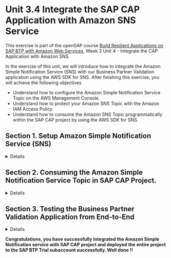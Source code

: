 # Unit 3.4 Integrate the SAP CAP Application with Amazon SNS Service

This exercise is part of the openSAP course [Build Resilient Applications on SAP BTP with Amazon Web Services](https://open.sap.com/courses/aws1), Week 3 Unit 4 - Integrate the CAP Application with Amazon SNS.

In the exercise of this unit, we will introduce how to integrate the Amazon Simple Notification Service (SNS) with our Business Partner Validation application using the AWS SDK for SNS. After finishing this exercise, you will achieve the following objectives
 - Understand how to configure the Amazon Simple Notification Service Topic on the AWS Management Console.
 - Understand how to protect your Amazon SNS Topic with the Amazon IAM Access Policy.
 - Understand how to consume the Amazon SNS Topic programmatically within the SAP CAP project by using the AWS SDK for SNS.

## Section 1. Setup Amazon Simple Notification Service (SNS)

<details>

> - Please note down below values after you finish this section
>   - Amazon SNS Topic ARN
>   - Amazon SNS Topic Reigon
>   - Amazon IAM User Access Key
>   - Amazon IAM User Secret Access Key

Amazon Simple Notification Service is a regional service, please create the Amazon SNS Topic in the AWS region which is in a similar region of your BTP subaccount, so that we can minimize the latency.

### Step 1. Create Amazon SNS Topic

---
**1.1** Open **Amazon Simple Notification Service Management Console**, click **Topics** on the left panel, then click the **Create Topic** button.

![Alt text](./images/aws-sns-1.png)

![Alt text](./images/aws-sns-2.png)

**1.2** Select **Standard** Topic type, give the proper topic name and display name. **Leave everything as what it is**, and click the **Create topic** button. 

![Alt text](./images/cap-sns-3.JPG)

**1.3** Once the topic creation is complete successfully, **note down** the **Topic ARN** (Amazon Resource Name) and **Topic Region** value. We will use it later in the exercise.For example, if you have the ARN value as **arn:aws:sns:us-east-1:209247607196:openSAP-AWS-Week3**, your value for region will be **us-east-1**.

> - You could find the Topic Region value inside of the Topic ARN.

![Alt text](./images/aws-sns-4.png)

**1.4** Click on the **Create Subscription** button. In the **Create subscription screen**, choose **Protocol** as **Email**, and then **give your email address** to the **Endpoint**, then click the **Create subscription** button to complete the topic subscription. 

![Alt text](./images/aws-sns-5.png)

**1.5** You will receive an email asking for confirmation of the topic subscription. Follow the instructions in the email to confirm the subscription. Please check your spam folder as well in case you do not see the email in your inbox.

![Alt text](./images/aws-sns-18.png)

### Step 2. Setup Amazon IAM Access Policy

---
**2.1** Open the Amazon **Identity and Access Management (IAM)** management console. Select **Policies** on the left menu and then click **Create policy** to create a new IAM policy.

![Alt text](./images/aws-sns-7.png)

**2.2** In the **Specificy permissions** screen, select **Service** as **SNS**, choose **Actions allowed** as **Publish**, and enter the **SNS Topic ARN** value with the one we just created. Click **Next**.

![Alt text](./images/aws-sns-8.png)

**2.3** In the **Review and create** screen, give a proper, read-friendly name for this new IAM policy. Review everything, if it all looks good, click the **Create policy** blue button to create the new IAM policy. **Note Down the name of this policy**, as we will need it in the next step.

![Alt text](./images/aws-sns-9.png)


### Step 3. Setup Amazon IAM User with Access Key and Secret Access Key

---
**3.1** Open the Amazon **Identity and Access Management (IAM)** management console. Select **Users** on the left menu and then click **Create user** blue button to create a new IAM user.

![Alt text](./images/aws-sns-6.png)

**3.2** Give the proper, read-friendly name to your new IAM user, **do not grant AWS management console access**, then click Next.

![Alt text](./images/aws-sns-10.png)

**3.3** Choose **Attach policies directly**, then **attach the IAM policy we just created in the last step** to it. Click **Next**.

![Alt text](./images/aws-sns-11.png)

**3.4** Review everything, if it all looks good, click the **Create user** to create the new IAM user.

![Alt text](./images/aws-sns-12.png)

**3.5** Switch to the **Security credentials** tab, and then click **Create access key** button in the Access keys section.

![Alt text](./images/aws-sns-13.png)

**3.6** Choose **Application running outside AWS**. Click **Next**.

![Alt text](./images/aws-sns-14.png)

**3.7** Click **Create access key** button to finish the access keys creation.

**3.8** **Note down** the value of **Access Key**, **Secret access key**, and **IAM User ARN**. This is the only time that you could view the value of these keys.

![Alt text](./images/aws-sns-15.png)

### Step 4. Update Access Policy of Amazon SNS Topic

---

**4.1** Go back to the **Amazon Simple Notification Service Management Console** and select the SNS Topic we just created in the previous step. Click Edit button.

![Alt text](./images/aws-sns-16.png)

**4.2** Expand the **Access policy** tab. Overwrite the access policy as shown on below. Then click **Save changes** button.

```node.js
{
  "Version": "2008-10-17",
  "Id": "__default_policy_ID",
  "Statement": [
    {
      "Sid": "__default_statement_ID",
      "Effect": "Allow",
      "Principal": {
        "AWS": "IAM-USER-ARN-WE-JUST-CREATED"
      },
      "Action": "SNS:Publish",
      "Resource": "AMAZON-SNS-TOPIC-ARN"
    }
  ]
}
```

![Alt text](./images/aws-sns-17.png)


</details>


## Section 2. Consuming the Amazon Simple Notification Service Topic in SAP CAP Project.

<details>

### Prerequisites
You have completed Section 1 of this week and have the below values handy.
- **Amazon SNS Topic ARN**
- **Amazon SNS Topic Region**
- **Amazon IAM User Access Key**
- **Amazon IAM User Secret Access Key**
- **Frontend Fiori application's URL** 


### Step 1. Install AWS SDK for Node.js in the SAP CAP Project

---
**1.1** Open the Business Partner Validation project in the SAP Business Application Studio. Open a new terminal and then issue the command **npm install @aws-sdk/client-sns --save**

![Alt text](./images/aws-cap-dev-1.png)

**1.2** After the installation is completed, open the **package.json** file under your project root directory. You will see that the AWS SDK - SNS Client has been added under the **dependencies** section.

![Alt text](./images/aws-cap-dev-2.png)

### Step 2. Modify the SAP CAP Project Code

---
**2.1** Let's **modify the package.json file** under the **project's root directory**, so that we could add the AWS SNS credentials, and also the frontend Fiori application's endpoint as the environment variables. Add the code shown on below into your package.json file under the **cds.requires** section.

```node.js
"cds":{
  ...
  "requires":{
    ...
    "aws": {
      "sns": {
        "topicArn": "REPLACE-WITH-YOUR-AWS-SNS-TOPIC-ARN",
        "region": "REPLACE-WITH-YOUR-AWS-SNS-TOPIC-REGION"
      },
      "iam": {
        "accessKey": "REPLACE-WITH-YOUR-AWS-IAM-USER-ACCESS-KEY",
        "secretAccessKey": "REPLACE-WITH-YOUR-AWS-IAM-USER-SECRET-ACCESS-KEY"
      }
    },
    "launchpad": {
      "url": "REPLACE-WITH-YOUR-FRONTEND-FIORI-APPLICATION-URL"
    },
  }
}
```

![Alt text](./images/aws-cap-dev-3.png)


**2.2** Open the **srv/businesspartner-service.js** file. Let's first import the AWS SNS Client, and CAP CDS environment variables we just defined into this file. 

```node.js
const { SNSClient, PublishCommand } = require('@aws-sdk/client-sns');
const { aws, launchpad } = cds.env.requires;
```

![Alt text](./images/aws-cap-dev-4.png)

**2.3** Let's creates an new async function, which will be responsible for sending out the email notification programmatically to the Amazon SNS Topic.

```node.js
async function sendEmailNotification(bpID){

    const REGION = aws.sns.region;
    const SNS_TOPIC_ARN = aws.sns.topicArn;
    const AWS_ACCESS_KEY_ID = aws.iam.accessKey;
    const AWS_SECRET_ACCESS_KEY = aws.iam.secretAccessKey;
    const businessPartnerID = bpID;

    const snsClient = new SNSClient({
        region: REGION,
        credentials:{
            accessKeyId: AWS_ACCESS_KEY_ID,
            secretAccessKey: AWS_SECRET_ACCESS_KEY,
        },
    });

    let message = `Business Partner ${businessPartnerID} Records Has Been Changed, Please Review and Perform the Validation ASAP. \n`;
    message += `Please use below link to go the site.\n`;
    message += launchpad.url;
    
    let params = {

        Message: message,
        TopicArn: SNS_TOPIC_ARN,
    };

    try{
        const data = await snsClient.send(new PublishCommand(params));
        console.log("Success.",  data);
    }catch(error){
        console.log(error.message);
    }
};
```

![Alt text](./images/aws-cap-dev-5.png)

**2.4** Finally, let's **enhance** the **syncData function** to **leverage the sendEmailNotification function** we just created. Add the code shown below at the **very end** of the syncData function.

```node.js

async function syncData(req){

  ....,

  // Send out SNS Notification while Business Partner's Verification Status = P
  if(verificationStatus_code === 'P'){

    await sendEmailNotification(bpID);
  }
}
```

![Alt text](./images/aws-cap-dev-6.png)


### Step 3. Deploy the Code Changes to the SAP BTP Trial Subaccount

> - Make sure your SAP HANA DB is in the running status. The SAP HANA DB in the SAP BTP trial account will stop every single night automatically.

---
**3.1** **Right click** on the **mta.yaml** file under your project root directory, and then choose **Build MTA Project** from the menu. 

![Alt text](./images/aws-cap-dev-8.png)

**3.2** Once the MTA Build process is complete, expand the **mta_archives** folder, **right click** on the **business-partner-validation_1.0.0.mtar** file. Choose **Deploy MTA Archive** from the menu to trigger the SAP BTP trial deployment process.

![Alt text](./images/aws-cap-dev-7.png)

**3.3** Wait until the deployment process is completed. Grab a cup of coffee and take a rest as the deployment process will take some time. In case there is a deployment issue in the trial account which says 'Your free tier usage limit exceeded', run the command cf deploy mta_archives/{REPLACE-WITH-YOUR-MTA-FILE-NAME}.mtar.

</details>

## Section 3. Testing the Business Partner Validation Application from End-to-End

<details>

**3.1** Go back to your SAP BTP Trial subaccount. Go to **Instance and Subscriptions**. Click **Go to application** button of the **SAP Build Work Zone, standard edition** service subscription.

![Alt text](./images/aws-cap-dev-9.png)

**3.2** Click **Go to site** button to navigate to the OpenSAP-AWS-Course-Week3 site.

![Alt text](./images/aws-cap-dev-10.png)

**3.3** Click Manage Business Partner App. Ensure you have the mock server and SAP HANA Cloud database in a running state.

![Alt text](./images/aws-cap-dev-11.png)

**3.4** Now click **Go** to browse all unblocked Business Partner Data fetching from S4-Mock-Server. Now you will see all the Business Partners are in the VERIFIED status.

![Alt text](./images/aws-cap-dev-12.png)

![Alt text](./images/aws-cap-dev-13.png)

**3.5** Click on the first Business Partner 1004155 record in the table, this will navigate you to the details page. Let's now try to update the address data of this business partner by clicking the edit button.

![Alt text](./images/aws-cap-dev-14.png)

**3.6** **Update the business partner data as shown on the image below**. Then click **Save** to persist the updated data to the SAP HANA DB. **Make sure to update the Verification Status value from V to P by selecting from the dropdown**. Now we should expected to receive an email notification sent from the Amazon SNS topic we created previsouly.

![Alt text](./images/aws-cap-dev-15.png)

**3.7** Open your email box, then you should see an email with the tilte **AWS Notifications**. Open this email and you should see the message to indicate us the Business Partner 1004155 record has been changed. The Fiori application of the Business Partner Validation app is also includes in the email. We could click on this URL and it will redirect us back to the SAP Fiori application.

![Alt text](./images/aws-cap-dev-16.png)

</details>

**Congratulations, you have successfully integrated the Amazon Simple Notification service with SAP CAP project and deployed the entire project to the SAP BTP Trial subaccount successfully. Well done !!**
